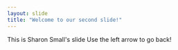 ```yaml
---
layout: slide
title: "Welcome to our second slide!"
---
```

This is Sharon Small's slide
Use the left arrow to go back!